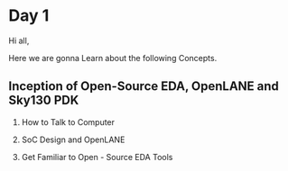 # Day 1

Hi all,

Here we are gonna Learn about the following Concepts.

## Inception of Open-Source EDA, OpenLANE and Sky130 PDK

1. How to Talk to Computer

3. SoC Design and OpenLANE

4. Get Familiar to Open - Source EDA Tools

